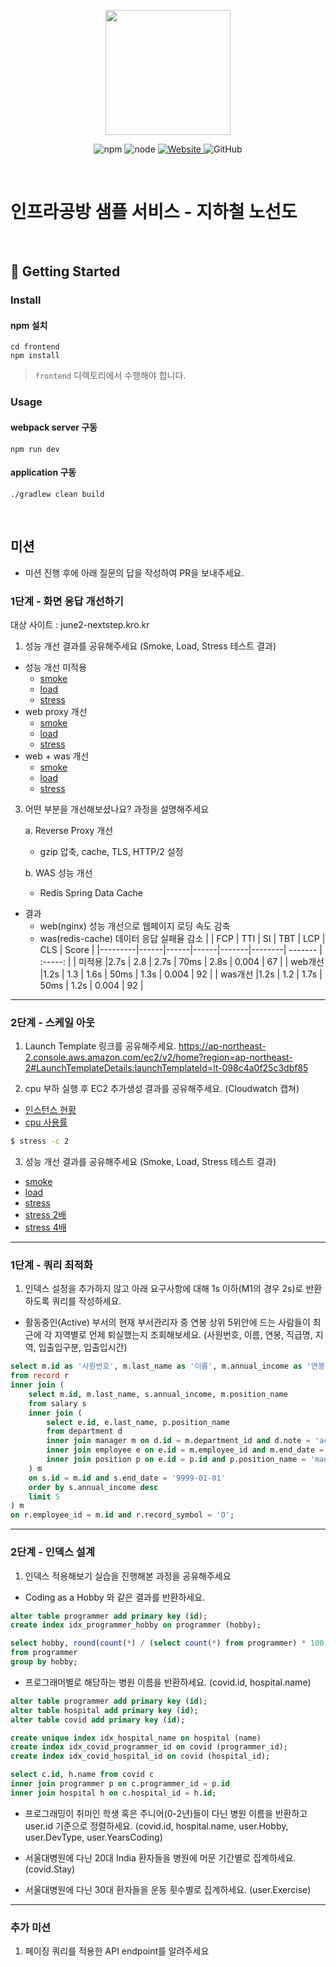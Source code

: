 <p align="center">
    <img width="200px;" src="https://raw.githubusercontent.com/woowacourse/atdd-subway-admin-frontend/master/images/main_logo.png"/>
</p>
<p align="center">
  <img alt="npm" src="https://img.shields.io/badge/npm-%3E%3D%205.5.0-blue">
  <img alt="node" src="https://img.shields.io/badge/node-%3E%3D%209.3.0-blue">
  <a href="https://edu.nextstep.camp/c/R89PYi5H" alt="nextstep atdd">
    <img alt="Website" src="https://img.shields.io/website?url=https%3A%2F%2Fedu.nextstep.camp%2Fc%2FR89PYi5H">
  </a>
  <img alt="GitHub" src="https://img.shields.io/github/license/next-step/atdd-subway-service">
</p>

<br>

# 인프라공방 샘플 서비스 - 지하철 노선도

<br>

## 🚀 Getting Started

### Install
#### npm 설치
```
cd frontend
npm install
```
> `frontend` 디렉토리에서 수행해야 합니다.

### Usage
#### webpack server 구동
```
npm run dev
```
#### application 구동
```
./gradlew clean build
```
<br>

## 미션

* 미션 진행 후에 아래 질문의 답을 작성하여 PR을 보내주세요.


### 1단계 - 화면 응답 개선하기

대상 사이트 : june2-nextstep.kro.kr

1. 성능 개선 결과를 공유해주세요 (Smoke, Load, Stress 테스트 결과)

- 성능 개선 미적용
  - [smoke](https://github.com/june2/infra-subway-performance/blob/step1/docs/smoke/1.png)
  - [load](https://github.com/june2/infra-subway-performance/blob/step1/docs/load/1.png)
  - [stress](https://github.com/june2/infra-subway-performance/blob/step1/docs/stress/1.png)
- web proxy 개선
  - [smoke](https://github.com/june2/infra-subway-performance/blob/step1/docs/smoke/2.web.png)
  - [load](https://github.com/june2/infra-subway-performance/blob/step1/docs/load/2.web.png)
  - [stress](https://github.com/june2/infra-subway-performance/blob/step1/docs/stress/2.web.png)
- web + was 개선
  - [smoke](https://github.com/june2/infra-subway-performance/blob/step1/docs/smoke/3.web.was.png)
  - [load](https://github.com/june2/infra-subway-performance/blob/step1/docs/load/3.web.was.png)
  - [stress](https://github.com/june2/infra-subway-performance/blob/step1/docs/stress/3.web.was.png)


3. 어떤 부분을 개선해보셨나요? 과정을 설명해주세요

   a. Reverse Proxy 개선
     - gzip 압축, cache, TLS, HTTP/2 설정

   b. WAS 성능 개선
     - Redis Spring Data Cache

 - 결과
   - web(nginx) 성능 개선으로 웹페이지 로딩 속도 감축
   - was(redis-cache) 데이터 응답 실패율 감소
  |         | FCP  |  TTI |  SI  |  TBT  |  LCP   |   CLS   |   Score  |
  |---------|------|------|------|-------|--------| ------- |  :-----: |
  | 미적용    |2.7s  | 2.8  | 2.7s | 70ms  |  2.8s  |  0.004  |    67    |
  | web개선  |1.2s  | 1.3  | 1.6s | 50ms  |  1.3s  |  0.004  |    92    |
  | was개선  |1.2s  | 1.2  | 1.7s | 50ms  |  1.2s  |  0.004  |    92    |
     

---

### 2단계 - 스케일 아웃

1. Launch Template 링크를 공유해주세요.
https://ap-northeast-2.console.aws.amazon.com/ec2/v2/home?region=ap-northeast-2#LaunchTemplateDetails:launchTemplateId=lt-098c4a0f25c3dbf85

3. cpu 부하 실행 후 EC2 추가생성 결과를 공유해주세요. (Cloudwatch 캡쳐)
- [인스턴스 현황](https://github.com/june2/infra-subway-performance/blob/step2/docs/ASG/cloudwatch1.png)
- [cpu 사용률](https://github.com/june2/infra-subway-performance/blob/step2/docs/ASG/cloudwatch2.png)

```sh
$ stress -c 2
```

3. 성능 개선 결과를 공유해주세요 (Smoke, Load, Stress 테스트 결과)
- [smoke](https://github.com/june2/infra-subway-performance/blob/step2/docs/ASG/smoke.png)
- [load](https://github.com/june2/infra-subway-performance/blob/step2/docs/ASG/load.png)
- [stress](https://github.com/june2/infra-subway-performance/blob/step2/docs/ASG/stress.png)
- [stress 2배](https://github.com/june2/infra-subway-performance/blob/step2/docs/ASG/stress-2.png)
- [stress 4배](https://github.com/june2/infra-subway-performance/blob/step2/docs/ASG/stress-3.png)

---

### 1단계 - 쿼리 최적화

1. 인덱스 설정을 추가하지 않고 아래 요구사항에 대해 1s 이하(M1의 경우 2s)로 반환하도록 쿼리를 작성하세요.

- 활동중인(Active) 부서의 현재 부서관리자 중 연봉 상위 5위안에 드는 사람들이 최근에 각 지역별로 언제 퇴실했는지 조회해보세요. (사원번호, 이름, 연봉, 직급명, 지역, 입출입구분, 입출입시간)
```sql
select m.id as '사원번호', m.last_name as '이름', m.annual_income as '연봉', m.position_name as '직급명', r.time as '입출입시간', r.region as '지역', r.record_symbol as '입출입구분' 
from record r
inner join (
    select m.id, m.last_name, s.annual_income, m.position_name
    from salary s 
    inner join (
        select e.id, e.last_name, p.position_name
        from department d 
        inner join manager m on d.id = m.department_id and d.note = 'active'
        inner join employee e on e.id = m.employee_id and m.end_date = '9999-01-01'
        inner join position p on e.id = p.id and p.position_name = 'manager'
    ) m 
    on s.id = m.id and s.end_date = '9999-01-01'
    order by s.annual_income desc
    limit 5
) m
on r.employee_id = m.id and r.record_symbol = 'O';
```
---

### 2단계 - 인덱스 설계

1. 인덱스 적용해보기 실습을 진행해본 과정을 공유해주세요

- Coding as a Hobby 와 같은 결과를 반환하세요.
```sql
alter table programmer add primary key (id);
create index idx_programmer_hobby on programmer (hobby);

select hobby, round(count(*) / (select count(*) from programmer) * 100, 1) a
from programmer
group by hobby;
```

- 프로그래머별로 해당하는 병원 이름을 반환하세요. (covid.id, hospital.name)
```sql
alter table programmer add primary key (id);
alter table hospital add primary key (id);
alter table covid add primary key (id);

create unique index idx_hospital_name on hospital (name)
create index idx_covid_programmer_id on covid (programmer_id);
create index idx_covid_hospital_id on covid (hospital_id);

select c.id, h.name from covid c
inner join programmer p on c.programmer_id = p.id
inner join hospital h on c.hospital_id = h.id;
```

- 프로그래밍이 취미인 학생 혹은 주니어(0-2년)들이 다닌 병원 이름을 반환하고 user.id 기준으로 정렬하세요. (covid.id, hospital.name, user.Hobby, user.DevType, user.YearsCoding)

- 서울대병원에 다닌 20대 India 환자들을 병원에 머문 기간별로 집계하세요. (covid.Stay)

- 서울대병원에 다닌 30대 환자들을 운동 횟수별로 집계하세요. (user.Exercise)

---

### 추가 미션

1. 페이징 쿼리를 적용한 API endpoint를 알려주세요
